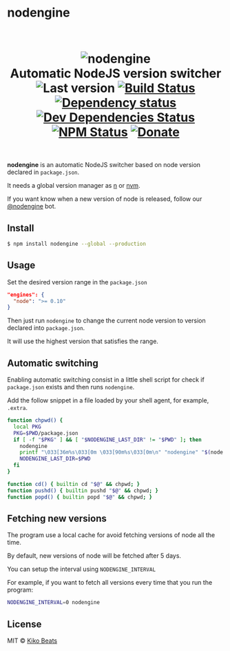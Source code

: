 # nodengine

<h1 align="center">
  <br>
  <img src="http://g.recordit.co/pMGKmq4ycR.gif" alt="nodengine">
  <br>
  Automatic NodeJS version switcher
  <br>
  <img src="https://img.shields.io/github/tag/Kikobeats/nodengine.svg?style=flat-square" alt="Last version">
<a href="https://travis-ci.org/Kikobeats/nodengine"><img src="http://img.shields.io/travis/Kikobeats/nodengine/master.svg?style=flat-square" alt="Build Status"></a>
<a href="https://david-dm.org/Kikobeats/nodengine"><img src="http://img.shields.io/david/Kikobeats/nodengine.svg?style=flat-square" alt="Dependency status"></a>
<a href="https://david-dm.org/Kikobeats/nodengine#info=devDependencies"><img src="http://img.shields.io/david/dev/Kikobeats/nodengine.svg?style=flat-square" alt="Dev Dependencies Status"></a>
<a href="https://www.npmjs.org/package/nodengine"><img src="http://img.shields.io/npm/dm/nodengine.svg?style=flat-square" alt="NPM Status"></a>
<a href="https://paypal.me/Kikobeats"><img src="https://img.shields.io/badge/donate-paypal-blue.svg?style=flat-square" alt="Donate"></a>
  <br>
</h1>

<br>

**nodengine** is an automatic NodeJS switcher based on node version declared in `package.json`.

It needs a global version manager as [n](https://www.npmjs.com/package/n) or [nvm](https://www.npmjs.com/package/nvm).

If you want know when a new version of node is released, follow our [@nodengine](https://twitter.com/nodengine) bot.

## Install

```bash
$ npm install nodengine --global --production
```

## Usage
Set the desired version range in the `package.json`

```json
"engines": {
  "node": ">= 0.10"
}
```

Then just run `nodengine` to change the current node version to version declared into `package.json`.

It will use the highest version that satisfies the range.

## Automatic switching

Enabling automatic switching consist in a little shell script for check if `package.json` exists and then runs `nodengine`.

Add the follow snippet in a file loaded by your shell agent, for example, `.extra`.

```bash
function chpwd() {
  local PKG
  PKG=$PWD/package.json
  if [ -f "$PKG" ] && [ "$NODENGINE_LAST_DIR" != "$PWD" ]; then
    nodengine
    printf "\033[36m%s\033[0m \033[90m%s\033[0m\n" "nodengine" "$(node --version)"
    NODENGINE_LAST_DIR=$PWD
  fi
}

function cd() { builtin cd "$@" && chpwd; }
function pushd() { builtin pushd "$@" && chpwd; }
function popd() { builtin popd "$@" && chpwd; }
```

## Fetching new versions

The program use a local cache for avoid fetching versions of node all the time.

By default, new versions of node will be fetched after 5 days.

You can setup the interval using `NODENGINE_INTERVAL`

For example, if you want to fetch all versions every time that you run the program:

```bash
NODENGINE_INTERVAL=0 nodengine
```

## License

MIT © [Kiko Beats](http://kikobeats.com)
